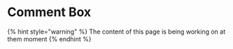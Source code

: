 # Comment Box

{% hint style="warning" %}
The content of this page is being working on at them moment
{% endhint %}
